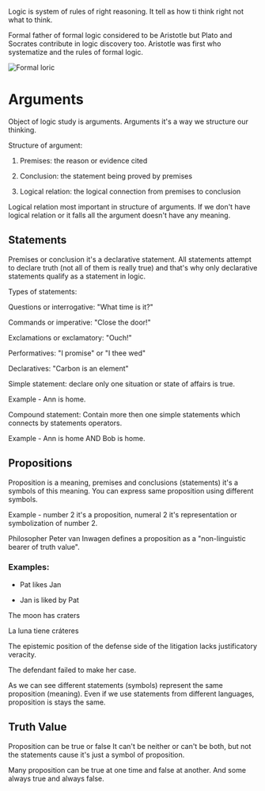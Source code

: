 Logic is system of rules of right reasoning. It tell as how ti think right not what to think.

Formal father of formal logic considered to be Aristotle but Plato and Socrates contribute in logic discovery too. Aristotle was first who systematize and the rules of formal logic.

![Formal loric](https://prod-edxapp.edx-cdn.org/assets/courseware/v1/87258e86d245122854d3bd73bbaa33d3/asset-v1:Microsoft+DEV262x+1T2018a+type@asset+block/WhatIsLogic.png)
 
# Arguments

Object of logic study is arguments. Arguments it's a way we structure our thinking.

Structure of argument:

1) Premises: the reason or evidence cited

2) Conclusion: the statement being proved by premises

3) Logical relation: the logical connection from premises to conclusion

Logical relation most important in structure of arguments. If we don't have logical relation or it falls all the argument doesn't have any meaning.

## Statements

Premises or conclusion it's a declarative statement. All statements attempt to declare truth (not all of them is really true) and that's why only declarative statements qualify as a statement in logic.

Types of statements:

Questions or interrogative: "What time is it?"

Commands or imperative: "Close the door!"

Exclamations or exclamatory: "Ouch!"

Performatives: "I promise" or "I thee wed"

Declaratives: "Carbon is an element"

 
Simple statement: declare only one situation or state of affairs is true.

Example - Ann is home.

Compound statement: Contain more then one simple statements which connects by statements operators.

Example - Ann is home AND Bob is home.

## Propositions
 
Proposition is a meaning, premises and conclusions (statements) it's a symbols of this meaning. You can express same proposition using different symbols. 

Example - number 2 it's a proposition, numeral 2 it's representation or symbolization of number 2.


Philosopher Peter van Inwagen defines a proposition as a "non-linguistic bearer of truth value".

### Examples:

 - Pat likes Jan

 - Jan is liked by Pat


The moon has craters

La luna tiene cráteres

 
The epistemic position of the defense side of the litigation lacks justificatory veracity.

The defendant failed to make her case.

 
As we can see different statements (symbols) represent the same proposition (meaning). Even if we use statements from different languages, proposition is stays the same.
 
## Truth Value

Proposition can be true or false It can't be neither or can't be both, but not the statements cause it's just a symbol of proposition. 

Many proposition can be true at one time and false at another. And some always true and always false. 
